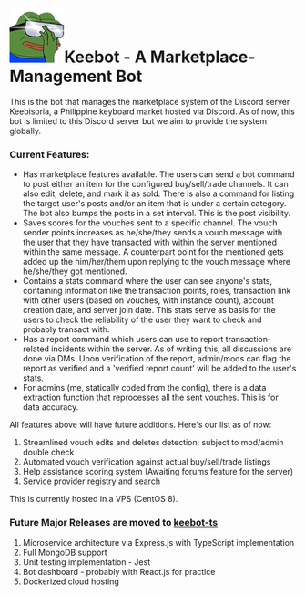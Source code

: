 
# ![pepenaruhodo](images/icon.webp)Keebot - A Marketplace-Management Bot
This is the bot that manages the marketplace system of the Discord server Keebisoria, a Philippine keyboard market hosted via Discord. As of now, this bot is limited to this Discord server but we aim to provide the system globally.

### Current Features:

- Has marketplace features available. The users can send a bot command to post either an item for the configured buy/sell/trade channels. It can also edit, delete, and mark it as sold. There is also a command for listing the target user's posts and/or an item that is under a certain category. The bot also bumps the posts in a set interval. This is the post visibility.
- Saves scores for the vouches sent to a specific channel. The vouch sender points increases as he/she/they sends a vouch message with the user that they have transacted with within the server mentioned within the same message. A counterpart point for the mentioned gets added up the him/her/them upon replying to the vouch message where he/she/they got mentioned.
- Contains a stats command where the user can see anyone's stats, containing information like the transaction points, roles, transaction link with other users (based on vouches, with instance count), account creation date, and server join date. This stats serve as basis for the users to check the reliability of the user they want to check and probably transact with.
- Has a report command which users can use to report transaction-related incidents within the server. As of writing this, all discussions are done via DMs. Upon verification of the report, admin/mods can flag the report as verified and a 'verified report count' will be added to the user's stats.
- For admins (me, statically coded from the config), there is a data extraction function that reprocesses all the sent vouches. This is for data accuracy.

All features above will have future additions. Here's our list as of now:

1. Streamlined vouch edits and deletes detection: subject to mod/admin double check
2. Automated vouch verification against actual buy/sell/trade listings
3. Help assistance scoring system (Awaiting forums feature for the server)
4. Service provider registry and search

This is currently hosted in a VPS (CentOS 8).

### Future Major Releases are moved to [keebot-ts](https://github.com/cryzereye/keebot-ts)
1. Microservice architecture via Express.js with TypeScript implementation
2. Full MongoDB support
3. Unit testing implementation - Jest
4. Bot dashboard - probably with React.js for practice
5. Dockerized cloud hosting 